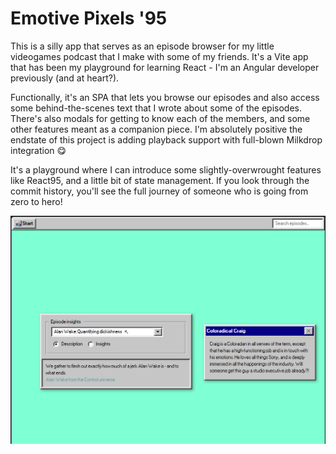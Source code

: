 # Emotive Pixels '95
This is a silly app that serves as an episode browser for my little videogames podcast that I make with some of my friends. It's a Vite app that has been my playground for learning React - I'm an Angular developer previously (and at heart?).

Functionally, it's an SPA that lets you browse our episodes and also access some behind-the-scenes text that I wrote about some of the episodes. There's also modals for getting to know each of the members, and some other features meant as a companion piece. I'm absolutely positive the endstate of this project is adding playback support with full-blown Milkdrop integration 😋

It's a playground where I can introduce some slightly-overwrought features like React95, and a little bit of state management. If you look through the commit history, you'll see the full journey of someone who is going from zero to hero!

![EP95 app screenshot](/public/screenshot-september.png?raw=true "Screenshot of Nate's EP95 app as of 9/15/2023")